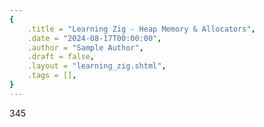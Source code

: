 ```yaml
---
{
    .title = "Learning Zig - Heap Memory & Allocators",
    .date = "2024-08-17T00:00:00",
    .author = "Sample Author",
    .draft = false,
    .layout = "learning_zig.shtml",
    .tags = [],
}  
--- 
```

345
